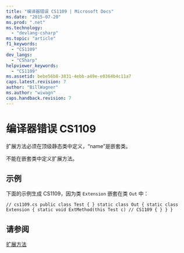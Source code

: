 ```yaml
---
title: "编译器错误 CS1109 | Microsoft Docs"
ms.date: "2015-07-20"
ms.prod: ".net"
ms.technology: 
  - "devlang-csharp"
ms.topic: "article"
f1_keywords: 
  - "CS1109"
dev_langs: 
  - "CSharp"
helpviewer_keywords: 
  - "CS1109"
ms.assetid: bebe56b8-3831-4ebb-a49e-e0364b4c11a7
caps.latest.revision: 7
author: "BillWagner"
ms.author: "wiwagn"
caps.handback.revision: 7
---
```

# 编译器错误 CS1109
扩展方法必须在顶级静态类中定义，“name”是嵌套类。  
  
 不能在嵌套类中定义扩展方法。  
  
## 示例  
 下面的示例生成 CS1109，因为类 `Extension` 嵌套在类 `Out` 中：  
  
```  
// cs1109.cs public class Test { } static class Out { static class Extension { static void ExtMethod(this Test c) // CS1109 { } } }  
```  
  
## 请参阅  
 [扩展方法](../../csharp/programming-guide/classes-and-structs/extension-methods.md)